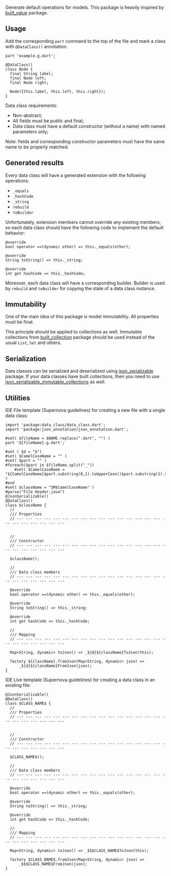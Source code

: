 
Generate default operations for models.
This package is heavily inspired by [built_value](https://pub.dev/packages/built_value) package. 

## Usage

Add the corresponding `part` command to the top of the file and mark a class with `@DataClass()` annotation.

    part 'example.g.dart';
    
    @DataClass()  
    class Node {  
      final String label;  
      final Node left;  
      final Node right;  
      
      Node({this.label, this.left, this.right});  
    }

Data class requirements:

 - Non-abstract;
 - All fields must be public and final;
 - Data class must have a default constructor (without a name) with named parameters only;

Note: fields and corresponding constructor parameters must have the same name to be properly matched.

## Generated results

Every data class will have a generated extension with the following operations:

 - `_equals`
 - `_hashCode`
 - `_string`
 - `rebuild`
 - `toBuilder`

Unfortunately, extension members cannot override any existing members, so each data class should have the following code to implement the default behavior:

    @override  
    bool operator ==(dynamic other) => this._equals(other);  
      
    @override  
    String toString() => this._string;  
      
    @override  
    int get hashCode => this._hashCode;

Moreover, each data class will have a corresponding builder.
Builder is used by `rebuild` and `toBuilder` for copying the state of a data class instance.

## Immutability

One of the main idea of this package is model immutability. 
All properties must be final.

This principle should be applied to collections as well.
Immutable collections from [built_collection](https://pub.dev/packages/built_collection) package should be used instead of the usual `List`, `Set` and others.


## Serialization

Data classes can be serialized and deserialized using [json_serializable](https://pub.dev/packages/json_serializable) package.
If your data classes have built collections, then you need to use [json_serializable_immutable_collections](https://pub.dev/packages/json_serializable_immutable_collections) as well.

## Utilities

IDE File template (Supernova guidelines) for creating a new file with a single data class:

    import 'package:data_class/data_class.dart';
    import 'package:json_annotation/json_annotation.dart';
    
    #set( $fileName = $NAME.replace(".dart", "") )
    part '${fileName}.g.dart';
    
    #set ( $d = "$")
    #set( $CamelCaseName = "" )
    #set( $part = "" )
    #foreach($part in $fileName.split("_"))
        #set( $CamelCaseName = "${CamelCaseName}$part.substring(0,1).toUpperCase()$part.substring(1).toLowerCase()" )
    #end
    #set( $className = "SM$CamelCaseName" )
    #parse("File Header.java")
    @JsonSerializable()
    @DataClass()
    class $className {
      //
      /// Properties
      // --- --- --- --- --- --- --- --- --- --- --- --- --- --- --- --- --- --- --- --- --- --- ---
    
      
      //
      /// Constructor
      // --- --- --- --- --- --- --- --- --- --- --- --- --- --- --- --- --- --- --- --- --- --- ---
    
      $className();
    
      //
      /// Data class members 
      // --- --- --- --- --- --- --- --- --- --- --- --- --- --- --- --- --- --- --- --- --- --- ---
        
      @override
      bool operator ==(dynamic other) => this._equals(other);
    
      @override
      String toString() => this._string;
    
      @override
      int get hashCode => this._hashCode;
    
      //
      /// Mapping
      // --- --- --- --- --- --- --- --- --- --- --- --- --- --- --- --- --- --- --- --- --- --- ---
      
      Map<String, dynamic> toJson() => _${d}${className}ToJson(this);
    
      factory ${className}.fromJson(Map<String, dynamic> json) =>
          _${d}${className}FromJson(json);
    }

IDE Live template (Supernova guidelines) for creating a data class in an existing file:
```
@JsonSerializable()
@DataClass()
class $CLASS_NAME$ {
  //
  /// Properties
  // --- --- --- --- --- --- --- --- --- --- --- --- --- --- --- --- --- --- --- --- --- --- ---

  
  //
  /// Constructor
  // --- --- --- --- --- --- --- --- --- --- --- --- --- --- --- --- --- --- --- --- --- --- ---

  $CLASS_NAME$();

  //
  /// Data class members 
  // --- --- --- --- --- --- --- --- --- --- --- --- --- --- --- --- --- --- --- --- --- --- ---
    
  @override
  bool operator ==(dynamic other) => this._equals(other);

  @override
  String toString() => this._string;

  @override
  int get hashCode => this._hashCode;

  //
  /// Mapping
  // --- --- --- --- --- --- --- --- --- --- --- --- --- --- --- --- --- --- --- --- --- --- ---
  
  Map<String, dynamic> toJson() => _$$$CLASS_NAME$ToJson(this);

  factory $CLASS_NAME$.fromJson(Map<String, dynamic> json) =>
      _$$$CLASS_NAME$FromJson(json);
}
```
